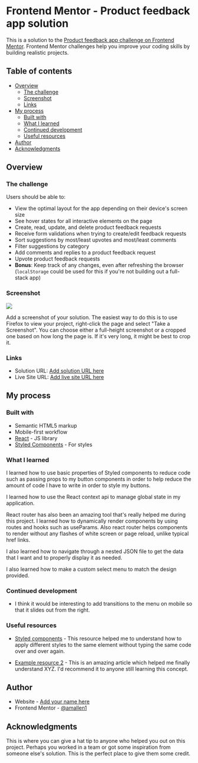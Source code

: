 # Frontend Mentor - Product feedback app solution

This is a solution to the [Product feedback app challenge on Frontend Mentor](https://www.frontendmentor.io/challenges/product-feedback-app-wbvUYqjR6). Frontend Mentor challenges help you improve your coding skills by building realistic projects.

## Table of contents

- [Overview](#overview)
  - [The challenge](#the-challenge)
  - [Screenshot](#screenshot)
  - [Links](#links)
- [My process](#my-process)
  - [Built with](#built-with)
  - [What I learned](#what-i-learned)
  - [Continued development](#continued-development)
  - [Useful resources](#useful-resources)
- [Author](#author)
- [Acknowledgments](#acknowledgments)

## Overview

### The challenge

Users should be able to:

- View the optimal layout for the app depending on their device's screen size
- See hover states for all interactive elements on the page
- Create, read, update, and delete product feedback requests
- Receive form validations when trying to create/edit feedback requests
- Sort suggestions by most/least upvotes and most/least comments
- Filter suggestions by category
- Add comments and replies to a product feedback request
- Upvote product feedback requests
- **Bonus**: Keep track of any changes, even after refreshing the browser (`localStorage` could be used for this if you're not building out a full-stack app)

### Screenshot

![](./screenshot.jpg)

Add a screenshot of your solution. The easiest way to do this is to use Firefox to view your project, right-click the page and select "Take a Screenshot". You can choose either a full-height screenshot or a cropped one based on how long the page is. If it's very long, it might be best to crop it.

### Links

- Solution URL: [Add solution URL here](https://your-solution-url.com)
- Live Site URL: [Add live site URL here](https://your-live-site-url.com)

## My process

### Built with

- Semantic HTML5 markup
- Mobile-first workflow
- [React](https://reactjs.org/) - JS library
- [Styled Components](https://styled-components.com/) - For styles

### What I learned

I learned how to use basic properties of Styled components to reduce code such as passing props to my button components in order to help reduce the amount of code I have to write in order to style my buttons.

I learned how to use the React context api to manage global state in my application.

React router has also been an amazing tool that's really helped me during this project. I learned how to dynamically render components by using routes and hooks such as useParams. Also react router helps components to render without any flashes of white screen or page reload, unlike typical href links.

I also learned how to navigate through a nested JSON file to get the data that I want and to properly display it as needed.

I also learned how to make a custom select menu to match the design provided.

### Continued development

- I think it would be interesting to add transitions to the menu on mobile so that it slides out from the right.

### Useful resources

- [Styled components](https://styled-components.com/docs/advanced) - This resource helped me to understand how to apply different styles to the same element without typing the same code over and over again.

- [Example resource 2](https://www.example.com) - This is an amazing article which helped me finally understand XYZ. I'd recommend it to anyone still learning this concept.

## Author

- Website - [Add your name here](https://www.your-site.com)
- Frontend Mentor - [@amallen1](https://www.frontendmentor.io/profile/amallen1)

## Acknowledgments

This is where you can give a hat tip to anyone who helped you out on this project. Perhaps you worked in a team or got some inspiration from someone else's solution. This is the perfect place to give them some credit.
